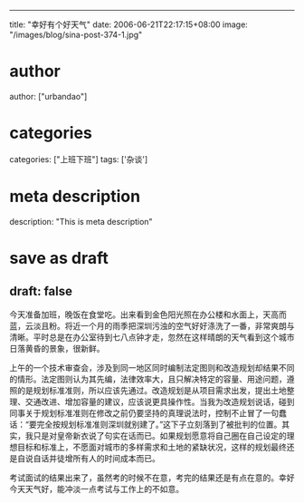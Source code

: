 
---
title: "幸好有个好天气"
date: 2006-06-21T22:17:15+08:00
image: "/images/blog/sina-post-374-1.jpg"
# author
author: ["urbandao"]
# categories
categories: ["上班下班"]
tags: ['杂谈']
# meta description
description: "This is meta description"
# save as draft
draft: false
---

今天准备加班，晚饭在食堂吃。出来看到金色阳光照在办公楼和水面上，天高而蓝，云淡且粉。将近一个月的雨季把深圳污浊的空气好好涤洗了一番，非常爽朗与清晰。平时总是在办公室待到七八点钟才走，忽然在这样晴朗的天气看到这个城市日落黄昏的景象，很新鲜。

上午的一个技术审查会，涉及到同一地区同时编制法定图则和改造规划却结果不同的情形。法定图则认为其先编，法律效率大，且只解决特定的容量、用途问题，遵照的是规划标准准则，所以应该先通过。改造规划是从项目需求出发，提出土地整理、交通改进、增加容量的建议，应该说更具操作性。当我为改造规划说话，碰到同事关于规划标准准则在修改之前仍要坚持的真理说法时，控制不止冒了一句蠢话：“要完全按规划标准准则深圳就别建了。”这下子立刻落到了被批判的位置。其实，我只是对皇帝新衣说了句实在话而已。如果规划愿意将自己圈在自己设定的理想目标和标准上，不愿面对城市的多样需求和土地的紧缺状况，这样的规划最终还是自说自话并徒增所有人的时间成本而已。

考试面试的结果出来了，虽然考的时候不在意，考完的结果还是有点在意的。幸好今天天气好，能冲淡一点考试与工作上的不如意。
